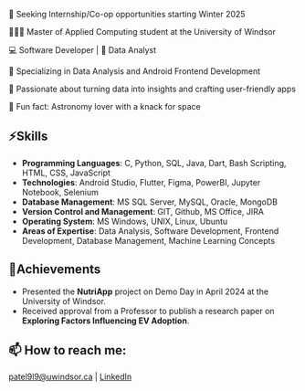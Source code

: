 🤝 Seeking Internship/Co-op opportunities starting Winter 2025

👩🏻‍🎓 Master of Applied Computing student at the University of Windsor

💻 Software Developer | 🚀 Data Analyst

🔭 Specializing in Data Analysis and Android Frontend Development

🌱 Passionate about turning data into insights and crafting user-friendly apps

🌌 Fun fact: Astronomy lover with a knack for space



## ⚡Skills
- **Programming Languages**: C, Python, SQL, Java, Dart, Bash Scripting, HTML, CSS, JavaScript
- **Technologies**: Android Studio, Flutter, Figma, PowerBI, Jupyter Notebook, Selenium
- **Database Management**: MS SQL Server, MySQL, Oracle, MongoDB
- **Version Control and Management**: GIT, Github, MS Office, JIRA
- **Operating System**: MS Windows, UNIX, Linux, Ubuntu
- **Areas of Expertise**: Data Analysis, Software Development, Frontend Development, Database Management, Machine Learning Concepts

## 🌟Achievements

- Presented the **NutriApp** project on Demo Day in April 2024 at the University of Windsor.
- Received approval from a Professor to publish a research paper on **Exploring Factors Influencing EV Adoption**.

## 📫 How to reach me:
patel9l9@uwindsor.ca | [LinkedIn](https://www.linkedin.com/in/mansi-patel-3012)


